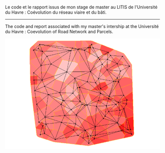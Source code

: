 Le code et le rapport issus de mon stage de master au LITIS de
l'Université du Havre : Coévolution du réseau viaire et du bâti.

---

The code and report associated with my master's intership at the
Université du Havre : Coevolution of Road Network and Parcels.

![Screenshot](http://github.com/merwaaan/city/raw/master/screenshot.png)
